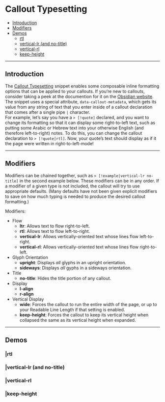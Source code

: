 # Callout Typesetting
- [Introduction](#introduction)
- [Modifiers](#modifiers)
- [Demos](#demos)
	- [rtl](#rtl)
	- [vertical-lr (and no-title)](#vertical-lr-and-no-title)
	- [vertical-rl](#vertical-rl)
	- [keep-height](#keep-height)

---
## Introduction
The [Callout Typesetting](CalloutTypesetting.css) snippet enables some composable inline formatting options that can be applied to your callouts. If you’re new to callouts, consider taking a peek at the documention for it on the [Obsidian website](https://help.obsidian.md/How+to/Use+callouts). The snippet uses a special attribute, `data-callout-metadata`, which gets its value from any string of text that you enter inside of a callout declaration that comes after a single pipe `|` character.  
For example, let’s say you have a `> [!quote]`  declared, and you want to change its formatting so that it can display some right-to-left text, such as putting some Arabic or Hebrew text into your otherwise English (and therefore left-to-right) notes. To do this, you can change the callout declaration to `> [!quote|rtl]`. Now, your quote’s text should display as if it the page were written in right-to-left-mode!  

---
## Modifiers
Modifiers can be chained together, such as `> [!example|vertical-lr no-title]` in the second example below. These modifiers can be in any order.  If a modifier of a given type is not included, the callout will try to use appropriate defaults. (Many defaults have not been given explicit modifiers to save on how much typing is needed to produce the desired callout formatting.)

Modifiers:
- Flow
	- **ltr**: Allows text to flow right-to-left.
	- **rtl**: Allows text to flow left-to-right.
	- **vertical-lr**: Allows vertically-oriented text whose lines flow left-to-right.
	- **vertical-rl**: Allows vertically-oriented text whose lines flow right-to-left.
- Glyph Orientation
	- **upright**: Displays *all* glyphs in an upright orientation.
	- **sideways**: Displays *all* gyphs in a sideways orientation.
- Title
	- **no-title**: Hides the title portion of any callout.
- Display
	- **l-align**
	- **r-align**
- Vertical Display
	- **wide**: Forces the callout to run the entire width of the page, or up to your Readable Line Length if that setting is enabled.
	- **keep-height**: Forces the callout to keep its vertical height when collapsed the same as its vertical height when expanded.

---
## Demos
### |rtl


### |vertical-lr (and no-title)


### |vertical-rl
  

### |keep-height
